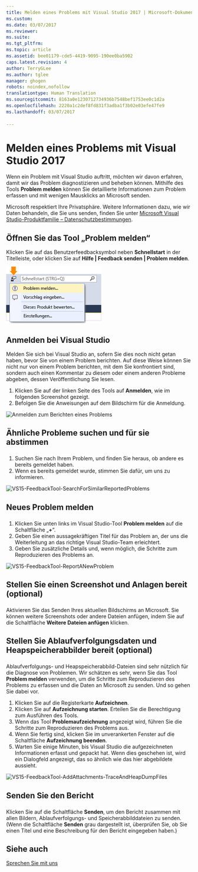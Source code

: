 ```yaml
---
title: Melden eines Problems mit Visual Studio 2017 | Microsoft-Dokumentation
ms.custom: 
ms.date: 03/07/2017
ms.reviewer: 
ms.suite: 
ms.tgt_pltfrm: 
ms.topic: article
ms.assetid: bee01179-cde5-4419-9095-190ee0ba5902
caps.latest.revision: 4
author: TerryGLee
ms.author: tglee
manager: ghogen
robots: noindex,nofollow
translationtype: Human Translation
ms.sourcegitcommit: 8163a0e1230712734936b7548bef1753ee0c1d2a
ms.openlocfilehash: 2220a1c2def8fd831f3adba1f3b02e03efe47fe9
ms.lasthandoff: 03/07/2017

---
```

# <a name="how-to-report-a-problem-with-visual-studio-2017"></a>Melden eines Problems mit Visual Studio 2017
Wenn ein Problem mit Visual Studio auftritt, möchten wir davon erfahren, damit wir das Problem diagnostizieren und beheben können.  Mithilfe des Tools **Problem melden** können Sie detaillierte Informationen zum Problem erfassen und mit wenigen Mausklicks an Microsoft senden.  

 Microsoft respektiert Ihre Privatsphäre. Weitere Informationen dazu, wie wir Daten behandeln, die Sie uns senden, finden Sie unter [Microsoft Visual Studio-Produktfamilie – Datenschutzbestimmungen](https://www.visualstudio.com/en-us/dn948229).  

## <a name="open-the-report-a-problem-tool"></a>Öffnen Sie das Tool „Problem melden“  
 Klicken Sie auf das Benutzerfeedbacksymbol neben **Schnellstart** in der Titelleiste, oder klicken Sie auf **Hilfe &#124; Feedback senden &#124; Problem melden**.  

 ![Menüelement „Problem melden“](../ide/media/report-a-problem-menu-item.png "Menüelement „Problem melden“")  

## <a name="sign-in-to-visual-studio"></a>Anmelden bei Visual Studio
 Melden Sie sich bei Visual Studio an, sofern Sie dies noch nicht getan haben, bevor Sie von einem Problem berichten. Auf diese Weise können Sie nicht nur von einem Problem berichten, mit dem Sie konfrontiert sind, sondern auch einen Kommentar zu diesem oder einem anderen Probleme abgeben, dessen Veröffentlichung Sie lesen.

  1. Klicken Sie auf der linken Seite des Tools auf **Anmelden**, wie im folgenden Screenshot gezeigt.
  2. Befolgen Sie die Anweisungen auf dem Bildschirm für die Anmeldung.

  ![Anmelden zum Berichten eines Problems](~/docs/ide/media/vs2017-report-a-problem-sign-in.png "Anmelden zum Berichten eines Problems")


## <a name="search-and-vote-for-similar-problems"></a>Ähnliche Probleme suchen und für sie abstimmen  
###  <a name="search_and_vote"></a>  

1.  Suchen Sie nach Ihrem Problem, und finden Sie heraus, ob andere es bereits gemeldet haben.
2.  Wenn es bereits gemeldet wurde, stimmen Sie dafür, um uns zu informieren.  

  ![VS15-FeedbackTool-SearchForSimilarReportedProblems](~/docs/ide/media/vs2017-report-a-problem-search-and-vote.png "Ähnliche Probleme suchen und für sie abstimmen")


## <a name="report-a-new-problem"></a>Neues Problem melden
###  <a name="report_new_problem"></a>
1.  Klicken Sie unten links im Visual Studio-Tool **Problem melden** auf die Schaltfläche „**+**“.  
2.  Geben Sie einen aussagekräftigen Titel für das Problem an, der uns die Weiterleitung an das richtige Visual Studio-Team erleichtert.  
3.  Geben Sie zusätzliche Details und, wenn möglich, die Schritte zum Reproduzieren des Problems an.  

  ![VS15-FeedbackTool-ReportANewProblem](../ide/media/feedbacktool-reportanewproblem.jpg "Neues Problem melden")

## <a name="provide-a-screenshot-and-attachments-optional"></a>Stellen Sie einen Screenshot und Anlagen bereit (optional)
###  <a name="provide_screenshots"></a>
 Aktivieren Sie das Senden Ihres aktuellen Bildschirms an Microsoft. Sie können weitere Screenshots oder andere Dateien anfügen, indem Sie auf die Schaltfläche **Weitere Dateien anfügen** klicken.  

## <a name="provide-a-trace-and-heap-dump-optional"></a>Stellen Sie Ablaufverfolgungsdaten und Heapspeicherabbilder bereit (optional)  
###  <a name="provide_a_trace_and_heap_dump"></a>  

Ablaufverfolgungs- und Heapspeicherabbild-Dateien sind sehr nützlich für die Diagnose von Problemen.   Wir schätzen es sehr, wenn Sie das Tool **Problem melden** verwenden, um die Schritte zum Reproduzieren des Problems zu erfassen und die Daten an Microsoft zu senden.  Und so gehen Sie dabei vor.

1.  Klicken Sie auf die Registerkarte **Aufzeichnen**.
2.  Klicken Sie auf **Aufzeichnung starten**. Erteilen Sie die Berechtigung zum Ausführen des Tools.
3.  Wenn das Tool **Problemaufzeichnung** angezeigt wird, führen Sie die Schritte zum Reproduzieren des Problems aus.
4.  Wenn Sie fertig sind, klicken Sie im unverankerten Fenster auf die Schaltfläche **Aufzeichnung beenden**.
5.  Warten Sie einige Minuten, bis Visual Studio die aufgezeichneten Informationen erfasst und gepackt hat.  Wenn dies geschehen ist, wird ein Dialogfeld angezeigt, das so ähnlich wie das hier abgebildete aussieht.   

  ![VS15-FeedbackTool-AddAttachments-TraceAndHeapDumpFiles](../ide/media/feedbacktool-addattachments-traceandheapdumpfiles.jpg "Ablaufverfolgungs- und Speicherabbilddateien bereitstellen")


## <a name="submit-the-report"></a>Senden Sie den Bericht  
###  <a name="submit_the_report"></a>  
 Klicken Sie auf die Schaltfläche **Senden**, um den Bericht zusammen mit allen Bildern, Ablaufverfolgungs- und Speicherabbilddateien zu senden. (Wenn die Schaltfläche **Senden** grau dargestellt ist, überprüfen Sie, ob Sie einen Titel und eine Beschreibung für den Bericht eingegeben haben.)  

## <a name="see-also"></a>Siehe auch  
 [Sprechen Sie mit uns](../ide/talk-to-us.md)

